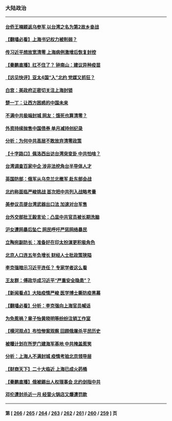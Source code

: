 ### 大陆政治
---
#### [台侨王楠颖返乌参军 以台湾之名为第2故乡奋战](../../pages/ncid277/n13706005.md) 
#### [【翻墙必看】上海书记权力被削弱？](../../pages/ncid277/n13705854.md) 
#### [传习近平想放宽清零 上海病例激增后恢复封控](../../pages/ncid277/n13705453.md) 
#### [【秦鹏直播】扛不住了？ 钟南山：建议异种疫苗](../../pages/ncid277/n13705628.md) 
#### [【远见快评】亚太4国“入”北约 党媒又抓狂？](../../pages/ncid277/n13705644.md) 
#### [白宫：美政府正密切关注上海封锁](../../pages/ncid277/n13705565.md) 
#### [楚一丁：让西方困惑的中国未来](../../pages/ncid277/n13695518.md) 
#### [不满中共极端封城 网友：饿死也算清零？](../../pages/ncid277/n13705469.md) 
#### [外资持续抛售中国债券 单月减持创纪录](../../pages/ncid277/n13705447.md) 
#### [分析：为何中共高层不敢放弃清零政策](../../pages/ncid277/n13700665.md) 
#### [【十字路口】佩洛西出访台湾突变卦 中共怕啥？](../../pages/ncid277/n13704721.md) 
#### [台湾调查百家中企 涉非法挖角台半导体人才](../../pages/ncid277/n13704679.md) 
#### [英国防部：俄军从乌克兰北撤军 赴东部会战](../../pages/ncid277/n13704607.md) 
#### [北约称面临严峻挑战 首次把中共列入战略考量](../../pages/ncid277/n13704477.md) 
#### [美参议员提台湾武器出口法 加速对台军售](../../pages/ncid277/n13704522.md) 
#### [台外交部批王毅言论：凸显中共官员被长期洗脑](../../pages/ncid277/n13704349.md) 
#### [沪女遭网暴后坠亡 网民呼吁严惩网络暴民](../../pages/ncid277/n13704301.md) 
#### [立陶宛副防长：准备好在印太扮演更积极角色](../../pages/ncid277/n13704267.md) 
#### [北京人口连五年负增长 财经人士批政策狭隘](../../pages/ncid277/n13703709.md) 
#### [李克强暗示习近平连任？ 专家学者这么看](../../pages/ncid277/n13703839.md) 
#### [王友群：傅政华成习近平“严重安全隐患”？](../../pages/ncid277/n13702581.md) 
#### [【新闻看点】大陆疫情严峻 医学博士撕防疫黑幕](../../pages/ncid277/n13702782.md) 
#### [【翻墙必看】分析：李克强向上海官员喊话](../../pages/ncid277/n13703536.md) 
#### [为免惹祸？章子怡黄晓明等纷纷注销工作室](../../pages/ncid277/n13703077.md) 
#### [【横河观点】布恰惨案观察 回顾俄屠杀平民历史](../../pages/ncid277/n13703186.md) 
#### [被曝计划在所罗门建海军基地 中共掩盖惹笑](../../pages/ncid277/n13703199.md) 
#### [分析：上海人不满封城 疫情考验北京领导层](../../pages/ncid277/n13703105.md) 
#### [【财商天下】二十大临近 上海已成火药桶](../../pages/ncid277/n13702659.md) 
#### [【秦鹏直播】俄被踢出人权理事会 北约剑指中共](../../pages/ncid277/n13703032.md) 
#### [邓伦遭封杀近一月 经营火锅店又爆遭罚款](../../pages/ncid277/n13702774.md) 

---
#### 第 [ [266](./266.md) / [265](./265.md) / [264](./264.md) / [263](./263.md) / [262](./262.md) / [261](./261.md) / [260](./260.md) / [259](./259.md) ] 页
